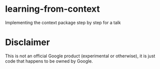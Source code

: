 # learning-from-context

Implementing the context package step by step for a talk

# Disclaimer

This is not an official Google product (experimental or otherwise), it is just code that happens to be owned by Google.

